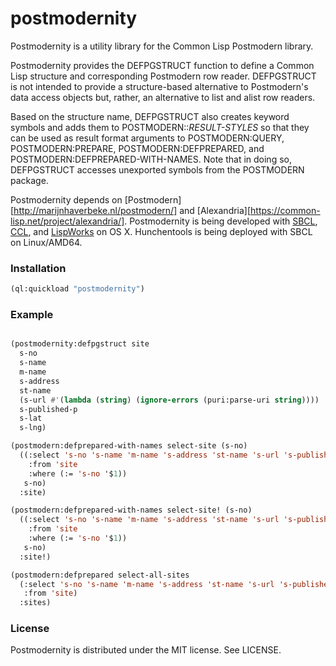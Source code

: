 # postmodernity

Postmodernity is a utility library for the Common Lisp Postmodern
library.

Postmodernity provides the DEFPGSTRUCT function to define a Common
Lisp structure and corresponding Postmodern row reader. DEFPGSTRUCT is
not intended to provide a structure-based alternative to Postmodern's
data access objects but, rather, an alternative to list and alist row
readers.

Based on the structure name, DEFPGSTRUCT also creates keyword symbols
and adds them to POSTMODERN::*RESULT-STYLES* so that they can be used
as result format arguments to POSTMODERN:QUERY, POSTMODERN:PREPARE,
POSTMODERN:DEFPREPARED, and POSTMODERN:DEFPREPARED-WITH-NAMES. Note
that in doing so, DEFPGSTRUCT accesses unexported symbols from the
POSTMODERN package.

Postmodernity depends
on [Postmodern][http://marijnhaverbeke.nl/postmodern/]
and
[Alexandria][https://common-lisp.net/project/alexandria/]. Postmodernity
is being developed
with [SBCL](http://sbcl.org/), [CCL](http://ccl.clozure.com/),
and [LispWorks](http://www.lispworks.com/) on OS X.  Hunchentools is
being deployed with SBCL on Linux/AMD64.


### Installation

```lisp
(ql:quickload "postmodernity")
```


### Example

```lisp

(postmodernity:defpgstruct site
  s-no
  s-name
  m-name
  s-address
  st-name
  (s-url #'(lambda (string) (ignore-errors (puri:parse-uri string))))
  s-published-p
  s-lat
  s-lng)

(postmodern:defprepared-with-names select-site (s-no)
  ((:select 's-no 's-name 'm-name 's-address 'st-name 's-url 's-published-p 's-lat 's-lng
    :from 'site
    :where (:= 's-no '$1))
   s-no)
  :site)

(postmodern:defprepared-with-names select-site! (s-no)
  ((:select 's-no 's-name 'm-name 's-address 'st-name 's-url 's-published-p 's-lat 's-lng
    :from 'site
    :where (:= 's-no '$1))
   s-no)
  :site!)

(postmodern:defprepared select-all-sites
  (:select 's-no 's-name 'm-name 's-address 'st-name 's-url 's-published-p 's-lat 's-lng
   :from 'site)
  :sites)

```

### License

Postmodernity is distributed under the MIT license. See LICENSE.

